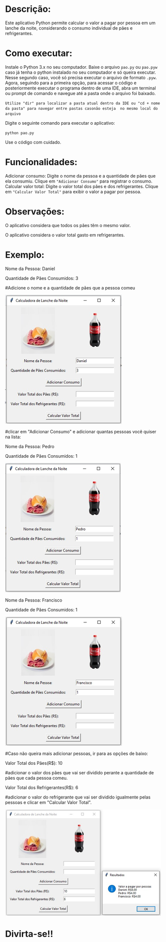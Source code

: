 # Descrição:

Este aplicativo Python permite calcular o valor a pagar por pessoa em um lanche da noite, considerando o consumo individual de pães e refrigerantes.

# Como executar:

Instale o Python 3.x no seu computador.
Baixe o arquivo `pao.py` ou `pao.pyw` caso já tenha o python instalado no seu computador e só queira executar.
Nesse segundo caso, você só precisa executar o arquivo de formato `.pyw`.
Agora, seguindo para a primeira opção, para acessar o código e posteriormente executar o programa dentro de uma IDE, 
abra um terminal ou prompt de comando e navegue até a pasta onde o arquivo foi baixado. 

`Utilize "dir" para localizar a pasta atual dentro da IDE ou "cd + nome da pasta" para navegar entre pastas casonão esteja  no mesmo local do arquivo`

Digite o seguinte comando para executar o aplicativo:

`python pao.py`

Use o código com cuidado.

# Funcionalidades:

Adicionar consumo: Digite o nome da pessoa e a quantidade de pães que ela consumiu. Clique em `"Adicionar Consumo"` para registrar o consumo.
Calcular valor total: Digite o valor total dos pães e dos refrigerantes. Clique em `"Calcular Valor Total"` para exibir o valor a pagar por pessoa.

# Observações:

O aplicativo considera que todos os pães têm o mesmo valor.

O aplicativo considera o valor total gasto em refrigerantes.

# Exemplo:

<p>Nome da Pessoa: Daniel</p>
<p>Quantidade de Pães Consumidos: 3</p>
<p>#Adicione o nome e a quantidade de pães que a pessoa comeu</p>

<img src="img/Ex.Daniel.jpg">

#clicar em "Adicionar Consumo" e adicionar quantas pessoas você quiser na lista:

<p>Nome da Pessoa: Pedro</p>
<p>Quantidade de Pães Consumidos: 1</p>

<img src="img/Ex.Pedro.jpg">

<p>Nome da Pessoa: Francisco</p>
<p>Quantidade de Pães Consumidos: 1</p>

<img src="img/Ex.Francisco.jpg">

#Caso não queira mais adicionar pessoas, ir para as opções de baixo:

<p>Valor Total dos Pães(R$): 10</p>
<p>#adicionar o valor dos pães que vai ser dividido perante a quantidade de pães que cada pessoa comeu.</p>

<p>Valor Total dos Refrigerantes(R$): 6</p>
<p>#adicionar o valor do refrigerante que vai ser dividido igualmente pelas pessoas e clicar em "Calcular Valor Total".</p>

<img src="img/Ex.CalculoValor.jpg">

# Divirta-se!!
